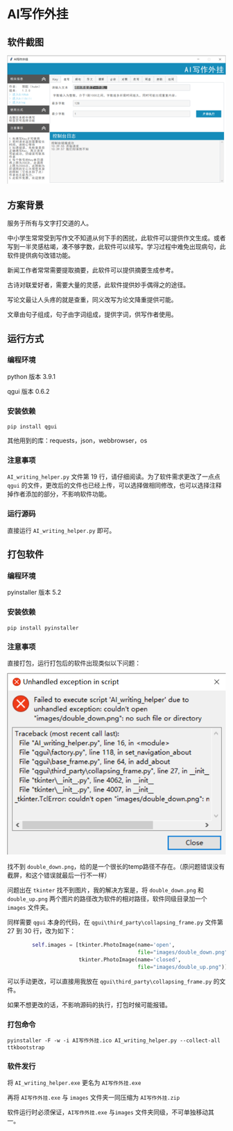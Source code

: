 # AI写作外挂

## 软件截图

![软件截图](软件截图.png)

## 方案背景

服务于所有与文字打交道的人。

中小学生常常受到写作文不知道从何下手的困扰，此软件可以提供作文生成。或者写到一半灵感枯竭，凑不够字数，此软件可以续写。学习过程中难免出现病句，此软件提供病句改错功能。

新闻工作者常常需要提取摘要，此软件可以提供摘要生成参考。

古诗对联爱好者，需要大量的灵感，此软件提供妙手偶得之的途径。

写论文最让人头疼的就是查重，同义改写为论文降重提供可能。

文章由句子组成，句子由字词组成，提供字词，供写作者使用。

## 运行方式

### 编程环境

python 版本 3.9.1

qgui 版本 0.6.2

### 安装依赖

```
pip install qgui
```

其他用到的库：requests，json，webbrowser，os

### 注意事项

`AI_writing_helper.py` 文件第 19 行，请仔细阅读。为了软件需求更改了一点点 `qgui` 的文件，更改后的文件也已经上传，可以选择做相同修改，也可以选择注释掉作者添加的部分，不影响软件功能。

### 运行源码

直接运行 `AI_writing_helper.py` 即可。

## 打包软件

### 编程环境

pyinstaller 版本 5.2

### 安装依赖

```
pip install pyinstaller
```

### 注意事项

直接打包，运行打包后的软件出现类似以下问题：

![直接打包软件报错](直接打包软件报错.png)

找不到 `double_down.png`，给的是一个很长的temp路径不存在。（原问题错误没有截屏，和这个错误就最后一行不一样）

问题出在 `tkinter` 找不到图片，我的解决方案是，将 `double_down.png` 和 `double_up.png` 两个图片的路径改为软件的相对路径，软件同级目录加一个 `images` 文件夹。

同样需要 `qgui` 本身的代码，在 `qgui\third_party\collapsing_frame.py` 文件第 27 到 30 行，改为如下：

```python
        self.images = [tkinter.PhotoImage(name='open',
                                          file="images/double_down.png"),
                       tkinter.PhotoImage(name='closed',
                                          file="images/double_up.png")]
```

可以手动更改，可以直接用我放在 `qgui\third_party\collapsing_frame.py` 的文件。

如果不想更改的话，不影响源码的执行，打包时候可能报错。

### 打包命令

```
pyinstaller -F -w -i AI写作外挂.ico AI_writing_helper.py --collect-all ttkbootstrap
```

### 软件发行

将 `AI_writing_helper.exe` 更名为 `AI写作外挂.exe`

再将 `AI写作外挂.exe` 与 `images` 文件夹一同压缩为 `AI写作外挂.zip`

软件运行时必须保证，`AI写作外挂.exe` 与`images` 文件夹同级，不可单独移动其一。